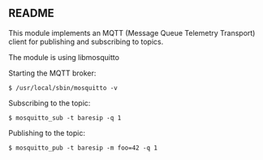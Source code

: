 README
------


This module implements an MQTT (Message Queue Telemetry Transport) client
for publishing and subscribing to topics.


The module is using libmosquitto


Starting the MQTT broker:

```
$ /usr/local/sbin/mosquitto -v
```


Subscribing to the topic:

```
$ mosquitto_sub -t baresip -q 1
```


Publishing to the topic:

```
$ mosquitto_pub -t baresip -m foo=42 -q 1
```


